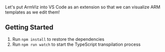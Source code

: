 Let's put ArmViz into VS Code as an extension so that we can visualize ARM templates as we edit them!


## Getting Started

1. Run `npm install` to restore the dependencies
1. Run `npm run watch` to start the TypeScript transpilation process